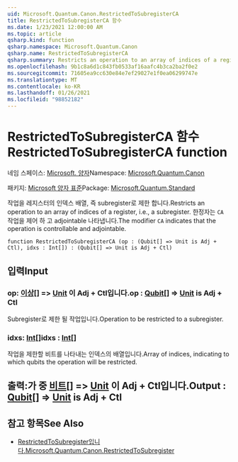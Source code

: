 ```yaml
---
uid: Microsoft.Quantum.Canon.RestrictedToSubregisterCA
title: RestrictedToSubregisterCA 함수
ms.date: 1/23/2021 12:00:00 AM
ms.topic: article
qsharp.kind: function
qsharp.namespace: Microsoft.Quantum.Canon
qsharp.name: RestrictedToSubregisterCA
qsharp.summary: Restricts an operation to an array of indices of a register, i.e., a subregister. The modifier `CA` indicates that the operation is controllable and adjointable.
ms.openlocfilehash: 9b1c8a6d1c843fb0533af16aafc4b3ca2ba2f0e2
ms.sourcegitcommit: 71605ea9cc630e84e7ef29027e1f0ea06299747e
ms.translationtype: MT
ms.contentlocale: ko-KR
ms.lasthandoff: 01/26/2021
ms.locfileid: "98852182"
---
```

# <a name="restrictedtosubregisterca-function"></a><span data-ttu-id="87829-102">RestrictedToSubregisterCA 함수</span><span class="sxs-lookup"><span data-stu-id="87829-102">RestrictedToSubregisterCA function</span></span>

<span data-ttu-id="87829-103">네임 스페이스: [Microsoft. 양자](xref:Microsoft.Quantum.Canon)</span><span class="sxs-lookup"><span data-stu-id="87829-103">Namespace: [Microsoft.Quantum.Canon](xref:Microsoft.Quantum.Canon)</span></span>

<span data-ttu-id="87829-104">패키지: [Microsoft 양자 표준](https://nuget.org/packages/Microsoft.Quantum.Standard)</span><span class="sxs-lookup"><span data-stu-id="87829-104">Package: [Microsoft.Quantum.Standard](https://nuget.org/packages/Microsoft.Quantum.Standard)</span></span>


<span data-ttu-id="87829-105">작업을 레지스터의 인덱스 배열, 즉 subregister로 제한 합니다.</span><span class="sxs-lookup"><span data-stu-id="87829-105">Restricts an operation to an array of indices of a register, i.e., a subregister.</span></span>
<span data-ttu-id="87829-106">한정자는 `CA` 작업을 제어 하 고 adjointable 나타냅니다.</span><span class="sxs-lookup"><span data-stu-id="87829-106">The modifier `CA` indicates that the operation is controllable and adjointable.</span></span>

```qsharp
function RestrictedToSubregisterCA (op : (Qubit[] => Unit is Adj + Ctl), idxs : Int[]) : (Qubit[] => Unit is Adj + Ctl)
```


## <a name="input"></a><span data-ttu-id="87829-107">입력</span><span class="sxs-lookup"><span data-stu-id="87829-107">Input</span></span>

### <a name="op--qubit--unit--is-adj--ctl"></a><span data-ttu-id="87829-108">op: [이상](xref:microsoft.quantum.lang-ref.qubit)[] => [Unit](xref:microsoft.quantum.lang-ref.unit)  이 Adj + Ctl입니다.</span><span class="sxs-lookup"><span data-stu-id="87829-108">op : [Qubit](xref:microsoft.quantum.lang-ref.qubit)[] => [Unit](xref:microsoft.quantum.lang-ref.unit)  is Adj + Ctl</span></span>

<span data-ttu-id="87829-109">Subregister로 제한 될 작업입니다.</span><span class="sxs-lookup"><span data-stu-id="87829-109">Operation to be restricted to a subregister.</span></span>


### <a name="idxs--int"></a><span data-ttu-id="87829-110">idxs: [Int](xref:microsoft.quantum.lang-ref.int)[]</span><span class="sxs-lookup"><span data-stu-id="87829-110">idxs : [Int](xref:microsoft.quantum.lang-ref.int)[]</span></span>

<span data-ttu-id="87829-111">작업을 제한할 비트를 나타내는 인덱스의 배열입니다.</span><span class="sxs-lookup"><span data-stu-id="87829-111">Array of indices, indicating to which qubits the operation will be restricted.</span></span>



## <a name="output--qubit--unit--is-adj--ctl"></a><span data-ttu-id="87829-112">출력:가 중 [비트](xref:microsoft.quantum.lang-ref.qubit)[] => [Unit](xref:microsoft.quantum.lang-ref.unit)  이 Adj + Ctl입니다.</span><span class="sxs-lookup"><span data-stu-id="87829-112">Output : [Qubit](xref:microsoft.quantum.lang-ref.qubit)[] => [Unit](xref:microsoft.quantum.lang-ref.unit)  is Adj + Ctl</span></span>



## <a name="see-also"></a><span data-ttu-id="87829-113">참고 항목</span><span class="sxs-lookup"><span data-stu-id="87829-113">See Also</span></span>

- [<span data-ttu-id="87829-114">RestrictedToSubregister입니다.</span><span class="sxs-lookup"><span data-stu-id="87829-114">Microsoft.Quantum.Canon.RestrictedToSubregister</span></span>](xref:Microsoft.Quantum.Canon.RestrictedToSubregister)